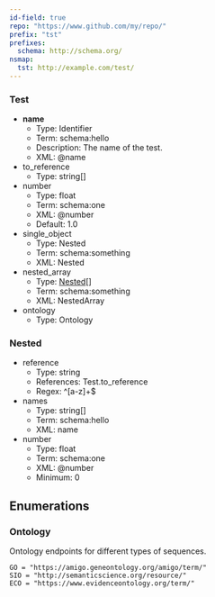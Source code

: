 ```yaml
---
id-field: true
repo: "https://www.github.com/my/repo/"
prefix: "tst"
prefixes:
  schema: http://schema.org/
nsmap:
  tst: http://example.com/test/
---
```


### Test

- **name**
  - Type: Identifier
  - Term: schema:hello
  - Description: The name of the test.
  - XML: @name
- to_reference
  - Type: string[]
- number
  - Type: float
  - Term: schema:one
  - XML: @number
  - Default: 1.0
- single_object
  - Type: Nested
  - Term: schema:something
  - XML: Nested
- nested_array
  - Type: [Nested](#nested)[]
  - Term: schema:something
  - XML: NestedArray
- ontology
  - Type: Ontology

### Nested

- reference
  - Type: string
  - References: Test.to_reference
  - Regex: ^[a-z]+$
- names
  - Type: string[]
  - Term: schema:hello
  - XML: name
- number
  - Type: float
  - Term: schema:one
  - XML: @number
  - Minimum: 0

## Enumerations

### Ontology

Ontology endpoints for different types of sequences.

```
GO = "https://amigo.geneontology.org/amigo/term/"
SIO = "http://semanticscience.org/resource/"
ECO = "https://www.evidenceontology.org/term/"
```
